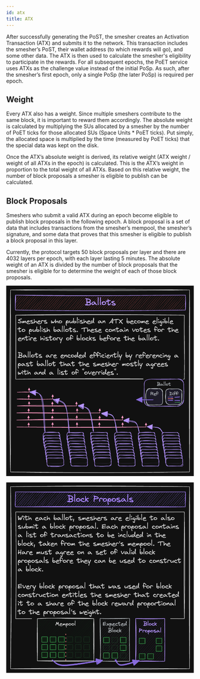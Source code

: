 ```yaml
---
id: atx
title: ATX
---
```


After successfully generating the PoST, the smesher creates an Activation Transaction (ATX) and submits it to the network. This transaction includes the smesher’s PoST, their wallet address (to which rewards will go), and some other data. The ATX is then used to calculate the smesher's eligibility to participate in the rewards. For all subsequent epochs, the PoET service uses ATXs as the challenge value instead of the initial PoSp. As such, after the smesher’s first epoch, only a single PoSp (the later PoSp) is required per epoch.

## Weight

Every ATX also has a weight. Since multiple smeshers contribute to the same block, it is important to reward them accordingly. The absolute weight is calculated by multiplying the SUs allocated by a smesher by the number of PoET ticks for those allocated SUs (Space Units * PoET ticks). Put simply, the allocated space is multiplied by the time (measured by PoET ticks) that the special data was kept on the disk.

Once the ATX’s absolute weight is derived, its relative weight (ATX weight / weight of all ATXs in the epoch) is calculated. This is the ATX’s weight in proportion to the total weight of all ATXs. Based on this relative weight, the number of block proposals a smesher is eligible to publish can be calculated.

## Block Proposals

Smeshers who submit a valid ATX during an epoch become eligible to publish block proposals in the following epoch. A block proposal is a set of data that includes transactions from the smesher’s mempool, the smesher’s signature, and some data that proves that this smesher is eligible to publish a block proposal in this layer.

Currently, the protocol targets 50 block proposals per layer and there are 4032 layers per epoch, with each layer lasting 5 minutes. The absolute weight of an ATX is divided by the number of block proposals that the smesher is eligible for to determine the weight of each of those block proposals.


![Ballots](./../../static/img/protocol_slides/Ballots.png)

![Proposals](./../../static/img/protocol_slides/Block-Proposals.png)

